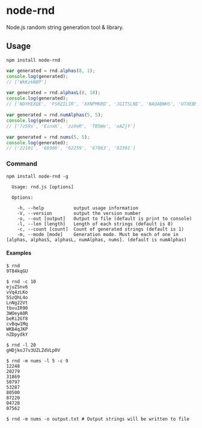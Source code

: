 node-rnd
========

Node.js random string generation tool & library.

## Usage

	npm install node-rnd

```JavaScript
var generated = rnd.alphas(8, 1);
console.log(generated);
// ['WkKzkNBP']

var generated = rnd.alphasL(8, 10);
console.log(generated);
// ['NDYKEXQE', 'FSRZILIR', 'XXNPMKRD', 'JGITSLNE', 'NAQABWHS', 'UTXEBNHS', 'PSBKRTLU', 'RNNKNPZW', 'VXOXGONO', 'LWEAKJZN']

var generated = rnd.numAlphas(5, 5);
console.log(generated);
// ['7z59s', 'EinxK', 'zzXeR', 'TB5We', 'xAZjY']

var generated = rnd.nums(5, 5);
console.log(generated);
// ['22101', '60306', '62259', '67863', '92301']
```

### Command

	npm install node-rnd -g

	  Usage: rnd.js [options]

	  Options:

	    -h, --help           output usage information
	    -V, --version        output the version number
	    -o, --out [output]   Output to file (default is print to console)
	    -l, --len [length]   Length of each strings (default is 8)
	    -c, --count [count]  Count of generated strings (default is 1)
	    -m, --mode [mode]    Generation mode. Must be each of one in [alphas, alphasS, alphasL, numAlphas, nums]. (default is numAlphas)

#### Examples

	$ rnd
	9T84kqGU

	$ rnd -c 10
	ejuZSnv6
	vVq4zLKo
	5SzQhL4o
	LnNg22Vt
	tbvuIR90
	3WOeyA0R
	beRi2Gf8
	cvBqw1Mq
	WKB4qJKP
	nZDpydkY

	$ rnd -l 20
	gHDjkoJ7v3UZLZdVLp0V

	$ rnd -m nums -l 5 -c 9
	12248
	20279
	31869
	50797
	53287
	80500
	87220
	04728
	07562

	$ rnd -m nums -o output.txt # Output strings will be written to file
